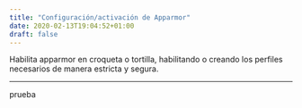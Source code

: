 ```yaml
---
title: "Configuración/activación de Apparmor"
date: 2020-02-13T19:04:52+01:00
draft: false
---
```


Habilita apparmor en croqueta o tortilla, habilitando o creando los perfiles necesarios de manera estricta y segura.

***

prueba
